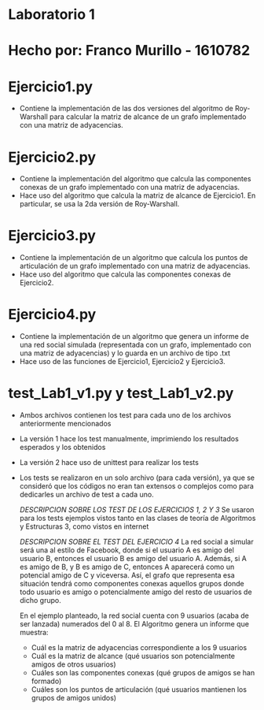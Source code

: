 # Laboratorio 1

# Hecho por: Franco Murillo - 1610782

# Ejercicio1.py
- Contiene la implementación de las dos versiones del algoritmo de Roy-Warshall para calcular la matriz de alcance de un grafo implementado con una matriz de adyacencias.

# Ejercicio2.py
- Contiene la implementación del algoritmo que calcula las componentes conexas de un grafo implementado con una matriz de adyacencias.
- Hace uso del algoritmo que calcula la matriz de alcance de Ejercicio1. En particular, se usa la 2da versión de Roy-Warshall.

# Ejercicio3.py
- Contiene la implementación de un algoritmo que calcula los puntos de articulación de un grafo implementado con una matriz de adyacencias.
- Hace uso del algoritmo que calcula las componentes conexas de Ejercicio2.

# Ejercicio4.py
- Contiene la implementación de un algoritmo que genera un informe de una red social simulada (representada con un grafo, implementado con una matriz de adyacencias) y lo guarda en un archivo de tipo .txt
- Hace uso de las funciones de Ejercicio1, Ejercicio2 y Ejercicio3.

# test_Lab1_v1.py y test_Lab1_v2.py
- Ambos archivos contienen los test para cada uno de los archivos anteriormente mencionados
- La versión 1 hace los test manualmente, imprimiendo los resultados esperados y los obtenidos
- La versión 2 hace uso de unittest para realizar los tests
- Los tests se realizaron en un solo archivo (para cada versión), ya que se consideró que los códigos no eran tan extensos o complejos como para dedicarles un archivo de test a cada uno.

   *DESCRIPCION SOBRE LOS TEST DE LOS EJERCICIOS 1, 2 Y 3*
   Se usaron para los tests ejemplos vistos tanto en las clases de teoría de Algoritmos y Estructuras 3, como vistos en internet
  
   *DESCRIPCION SOBRE EL TEST DEL EJERCICIO 4*
   La red social a simular será una al estilo de Facebook, donde si el usuario A es amigo del usuario B, entonces el usuario
    B es amigo del usuario A. Además, si A es amigo de B, y B es amigo de C, entonces A aparecerá como un potencial amigo de C
    y viceversa. Así, el grafo que representa esa situación tendrá como componentes conexas aquellos grupos donde todo usuario
    es amigo o potencialmente amigo del resto de usuarios de dicho grupo. 
    
    En el ejemplo planteado, la red social cuenta con 9 usuarios (acaba de ser lanzada) numerados del 0 al 8. El Algoritmo 
    genera un informe que muestra:
    
    - Cuál es la matriz de adyacencias correspondiente a los 9 usuarios
    - Cuál es la matriz de alcance (qué usuarios son potencialmente amigos de otros usuarios)
    - Cuáles son las componentes conexas (qué grupos de amigos se han formado)
    - Cuáles son los puntos de articulación (qué usuarios mantienen los grupos de amigos unidos)